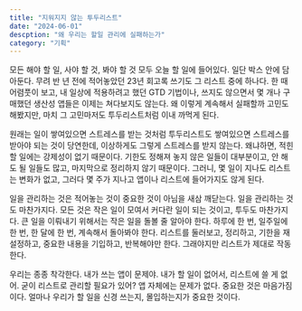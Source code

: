 ```yaml
---
title: "지워지지 않는 투두리스트"
date: "2024-06-01"
descption: "왜 우리는 할일 관리에 실패하는가"
category: "기획"
---
```


모든 해야 할 일, 사야 할 것, 봐야 할 것 모두 오늘 할 일에 들어있다. 일단 박스 안에 담아둔다. 무려 반 년 전에 적어놓았던 23년 회고록 쓰기도 그 리스트 중에 하나다. 한 때 어렴풋이 보고, 내 일상에 적용하려고 했던 GTD 기법이나, 쓰지도 않으면서 몇 개나 구매했던 생산성 앱들은 이제는 쳐다보지도 않는다. 왜 이렇게 계속해서 실패할까 고민도 해봤지만, 마치 그 고민마저도 투두리스트처럼 이내 까먹게 된다.

원래는 일이 쌓여있으면 스트레스를 받는 것처럼 투두리스트도 쌓여있으면 스트레스를 받아야 되는 것이 당연한데, 이상하게도 그렇게 스트레스를 받지 않는다. 왜냐하면, 적힌 할 일에는 강제성이 없기 때문이다. 기한도 정해져 놓지 않은 일들이 대부분이고, 안 해도 될 일들도 많고, 마지막으로 정리하지 않기 때문이다. 그러니, 몇 일이 지나도 리스트는 변화가 없고, 그러다 몇 주가 지나고 앱이나 리스트에 들어가지도 않게 된다.

일을 관리하는 것은 적어놓는 것이 중요한 것이 아님을 새삼 깨닫는다. 일을 관리하는 것도 마찬가지다. 모든 것은 작은 일이 모여서 커다란 일이 되는 것이고, 투두도 마찬가지다. 큰 일을 이뤄내기 위해서는 작은 일을 돌볼 줄 알아야 한다. 하루에 한 번, 일주일에 한 번, 한 달에 한 번, 계속해서 돌아봐야 한다. 리스트를 둘러보고, 정리하고, 기한을 재설정하고, 중요한 내용을 기입하고, 반복해야만 한다. 그래야지만 리스트가 제대로 작동한다.

우리는 종종 착각한다. 내가 쓰는 앱이 문제야. 내가 할 일이 없어서, 리스트에 쓸 게 없어. 굳이 리스트로 관리할 필요가 있어? 앱 자체에는 문제가 없다. 중요한 것은 마음가짐이다. 얼마나 우리가 할 일을 신경 쓰는지, 몰입하는지가 중요한 것이다.

